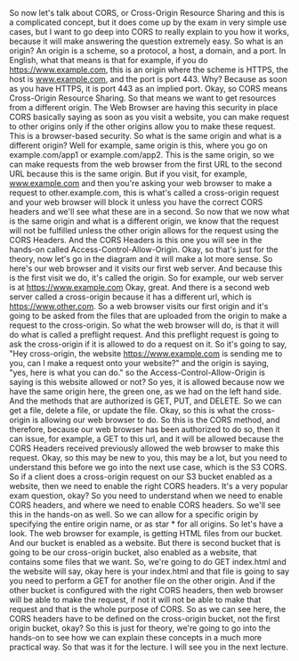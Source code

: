 
<v Instructor>So now let's talk about CORS,</v>
or Cross-Origin Resource Sharing
and this is a complicated concept,
but it does come up by the exam in very simple use cases,
but I want to go deep into CORS
to really explain to you how it works,
because it will make answering the question extremely easy.
So what is an origin?
An origin is a scheme, so a protocol,
a host, a domain, and a port.
In English, what that means is that
for example, if you do https://www.example.com,
this is an origin where the scheme is HTTPS,
the host is www.example.com,
and the port is port 443.
Why?
Because as soon as you have HTTPS, it is port 443
as an implied port.
Okay, so CORS means Cross-Origin Resource Sharing.
So that means we want to get resources
from a different origin.
The Web Browser are having this security in place
CORS basically saying as soon as you visit a website,
you can make request to other origins
only if the other origins allow you to make these request.
This is a browser-based security.
So what is the same origin and what is a different origin?
Well for example, same origin is this,
where you go on example.com/app1
or example.com/app2.
This is the same origin, so we can make requests
from the web browser from the first URL to the second URL
because this is the same origin.
But if you visit, for example,
www.example.com and then you're asking your web browser
to make a request to other.example.com,
this is what's called a cross-origin request
and your web browser will block it
unless you have the correct CORS headers
and we'll see what these are in a second.
So now that we now what is the same origin
and what is a different origin,
we know that the request will not be fulfilled
unless the other origin allows for the request
using the CORS Headers.
And the CORS Headers is this one you will see
in the hands-on called Access-Control-Allow-Origin.
Okay, so that's just for the theory,
now let's go in the diagram
and it will make a lot more sense.
So here's our web browser
and it visits our first web server.
And because this is the first visit we do,
it's called the origin.
So for example, our web server is at https://www.example.com
Okay, great.
And there is a second web server called a cross-origin
because it has a different url,
which is https://www.other.com.
So a web browser visits our first origin
and it's going to be asked from the files
that are uploaded from the origin
to make a request to the cross-origin.
So what the web browser will do,
is that it will do what is called a preflight request.
And this preflight request is going to ask
the cross-origin if it is allowed to do a request on it.
So it's going to say,
"Hey cross-origin, the website https://www.example.com
is sending me to you, can I make a request
onto your website?"
and the origin is saying, "yes, here is what you can do."
so the Access-Control-Allow-Origin is saying
is this website allowed or not?
So yes, it is allowed because now we have
the same origin here, the green one,
as we had on the left hand side.
And the methods that are authorized
is GET, PUT, and DELETE.
So we can get a file, delete a file, or update the file.
Okay, so this is what the cross-origin
is allowing our web browser to do.
So this is the CORS method, and therefore,
because our web browser has been authorized to do so,
then it can issue, for example,
a GET to this url, and it will be allowed
because the CORS Headers received previously
allowed the web browser to make this request.
Okay, so this may be new to you,
this may be a lot, but you need to understand this
before we go into the next use case,
which is the S3 CORS.
So if a client does a cross-origin request
on our S3 bucket enabled as a website,
then we need to enable the right CORS headers.
It's a very popular exam question, okay?
So you need to understand
when we need to enable CORS headers,
and where we need to enable CORS headers.
So we'll see this in the hands-on as well.
So we can allow for a specific origin by specifying
the entire origin name,
or as star * for all origins.
So let's have a look.
The web browser for example, is getting HTML files
from our bucket.
And our bucket is enabled as a website.
But there is second bucket that is going to be
our cross-origin bucket,
also enabled as a website,
that contains some files that we want.
So, we're going to do GET index.html
and the website will say, okay here is your index.html
and that file is going to say you need to perform
a GET for another file on the other origin.
And if the other bucket is configured
with the right CORS headers,
then web browser will be able to make the request,
if not it will not be able to make that request
and that is the whole purpose of CORS.
So as we can see here, the CORS headers have to be defined
on the cross-origin bucket,
not the first origin bucket, okay?
So this is just for theory,
we're going to go into the hands-on
to see how we can explain these concepts
in a much more practical way.
So that was it for the lecture.
I will see you in the next lecture.